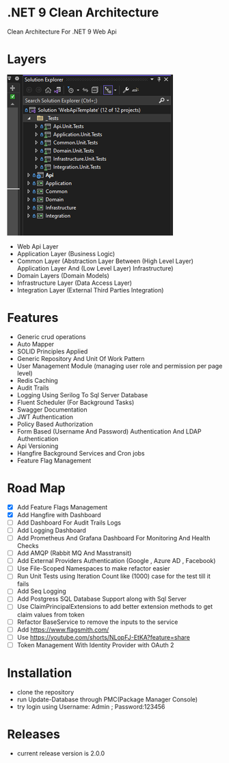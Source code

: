 # .NET 9 Clean Architecture
Clean Architecture For .NET 9 Web Api

# Layers
![layers](https://github.com/mhmoudalaskalany/Images/raw/main/clean_architecture_images/CleanArchitecture.png)
- Web Api Layer 
- Application Layer (Business Logic)
- Common Layer  (Abstraction Layer Between (High Level Layer) Application Layer And (Low Level Layer) Infrastructure)
- Domain Layers (Domain Models)
- Infrastructure Layer (Data Access Layer)
- Integration Layer (External Third Parties Integration)

# Features

- Generic crud operations
- Auto Mapper
- SOLID Principles Applied
- Generic Repository And Unit Of Work Pattern
- User Management Module (managing user role and permission per page level)
- Redis Caching
- Audit Trails
- Logging Using Serilog To Sql Server Database
- Fluent Scheduler (For Background Tasks)
- Swagger Documentation
- JWT Authentication
- Policy Based Authorization
- Form Based (Username And Password) Authentication And LDAP Authentication
- Api Versioning
- Hangfire Background Services and Cron jobs
- Feature Flag Management 

# Road Map
- [x] Add Feature Flags Management
- [X] Add Hangfire with Dashboard
- [ ] Add Dashboard For Audit Trails Logs
- [ ] Add Logging Dashboard
- [ ] Add Prometheus And Grafana Dashboard For Monitoring And Health Checks
- [ ] Add AMQP (Rabbit MQ And Masstransit)
- [ ] Add External Providers Authentication (Google , Azure AD , Facebook)
- [ ] Use File-Scoped Namespaces to make refactor easier
- [ ] Run Unit Tests using Iteration Count like (1000) case for the test till it fails 
- [ ] Add Seq Logging
- [ ] Add Postgress SQL Database Support along with Sql Server 
- [ ] Use ClaimPrincipalExtensions to add better extension methods to get claim values from token
- [ ] Refactor BaseService to remove the inputs to the service
- [ ] Add https://www.flagsmith.com/
- [ ] Use https://youtube.com/shorts/NLopFJ-EtKA?feature=share
- [ ] Token Management With Identity Provider with OAuth 2
# Installation

- clone the repository
- run Update-Database through PMC(Package Manager Console)
- try login using Username: Admin ; Password:123456

# Releases
- current release version is 2.0.0
